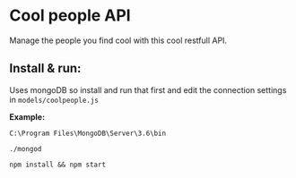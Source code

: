 # Cool people API 

Manage the people you find cool with this cool restfull API.

## Install & run:

Uses mongoDB so install and run that first and edit the connection settings in `models/coolpeople.js`

**Example:**

`C:\Program Files\MongoDB\Server\3.6\bin`

`./mongod`

`npm install && npm start`
